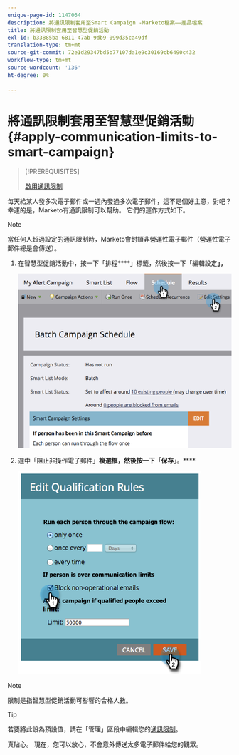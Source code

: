 ```yaml
---
unique-page-id: 1147064
description: 將通訊限制套用至Smart Campaign -Marketo檔案——產品檔案
title: 將通訊限制套用至智慧型促銷活動
exl-id: b33885ba-6811-47ab-9db9-099d35ca49df
translation-type: tm+mt
source-git-commit: 72e1d29347bd5b77107da1e9c30169cb6490c432
workflow-type: tm+mt
source-wordcount: '136'
ht-degree: 0%

---
```


# 將通訊限制套用至智慧型促銷活動{#apply-communication-limits-to-smart-campaign}

>[!PREREQUISITES]
>
>[啟用通訊限制](/help/marketo/product-docs/administration/email-setup/enable-communication-limits.md)


每天給某人發多次電子郵件或一週內發過多次電子郵件，這不是個好主意，對吧？ 幸運的是，Marketo有通訊限制可以幫助。 它們的運作方式如下。

>[!NOTE]
>
>當任何人超過設定的通訊限制時，Marketo會封鎖非營運性電子郵件（營運性電子郵件總是會傳送）。

1. 在智慧型促銷活動中，按一下「排程&#x200B;****」標籤，然後按一下「編輯設定&#x200B;**」。**

   ![](assets/programeditsettings-hands-1.png)

1. 選中「阻止非操作電子郵件&#x200B;**」複選框，然後按一下「保存**」。****

   ![](assets/apply-communication-limits-to-smart-campaign.png)

>[!NOTE]
>
>限制是指智慧型促銷活動可影響的合格人數。

>[!TIP]
>
>若要將此設為預設值，請在「管理」區段中編輯您的[通訊限制](/help/marketo/product-docs/administration/email-setup/enable-communication-limits.md)。

真貼心。 現在，您可以放心，不會意外傳送太多電子郵件給您的觀眾。
